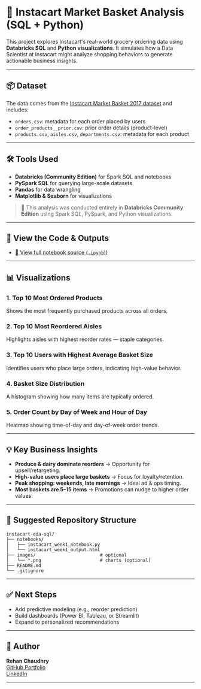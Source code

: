 
# 🛒 Instacart Market Basket Analysis (SQL + Python)

This project explores Instacart's real-world grocery ordering data using **Databricks SQL** and **Python visualizations**. It simulates how a Data Scientist at Instacart might analyze shopping behaviors to generate actionable business insights.

---

## 📦 Dataset

The data comes from the [Instacart Market Basket 2017 dataset](https://www.kaggle.com/competitions/instacart-market-basket-analysis/data) and includes:

- `orders.csv`: metadata for each order placed by users
- `order_products__prior.csv`: prior order details (product-level)
- `products.csv`, `aisles.csv`, `departments.csv`: metadata for each product

---

## 🛠 Tools Used

- **Databricks (Community Edition)** for Spark SQL and notebooks
- **PySpark SQL** for querying large-scale datasets
- **Pandas** for data wrangling
- **Matplotlib & Seaborn** for visualizations

> 🧠 This analysis was conducted entirely in **Databricks Community Edition** using Spark SQL, PySpark, and Python visualizations.

---

## 📁 View the Code & Outputs

- [📄 View full notebook source (`.ipynb`)](https://github.com/rehansc/Instacart-eda-sql/blob/main/Instacart_v2.ipynb))

---

## 📊 Visualizations

### 1. **Top 10 Most Ordered Products**
Shows the most frequently purchased products across all orders.

### 2. **Top 10 Most Reordered Aisles**
Highlights aisles with highest reorder rates — staple categories.

### 3. **Top 10 Users with Highest Average Basket Size**
Identifies users who place large orders, indicating high-value behavior.

### 4. **Basket Size Distribution**
A histogram showing how many items are typically ordered.

### 5. **Order Count by Day of Week and Hour of Day**
Heatmap showing time-of-day and day-of-week order trends.

---

## 💡 Key Business Insights

- **Produce & dairy dominate reorders** → Opportunity for upsell/retargeting.
- **High-value users place large baskets** → Focus for loyalty/retention.
- **Peak shopping: weekends, late mornings** → Ideal ad & ops timing.
- **Most baskets are 5–15 items** → Promotions can nudge to higher order values.

---

## 📁 Suggested Repository Structure

```
instacart-eda-sql/
├── notebooks/
│   ├── instacart_week1_notebook.py
│   └── instacart_week1_output.html
├── images/                        # optional
│   └── *.png                      # charts (optional)
├── README.md
└── .gitignore
```

---

## ✅ Next Steps

- Add predictive modeling (e.g., reorder prediction)
- Build dashboards (Power BI, Tableau, or Streamlit)
- Expand to personalized recommendations

---

## 🔗 Author

**Rehan Chaudhry**  
[GitHub Portfolio](https://github.com/rehansc)  
[LinkedIn](https://www.linkedin.com)

---
